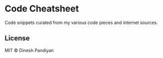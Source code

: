 # Code Cheatsheet

Code snippets curated from my various code pieces and internet sources.

## License

MIT © Dinesh Pandiyan
